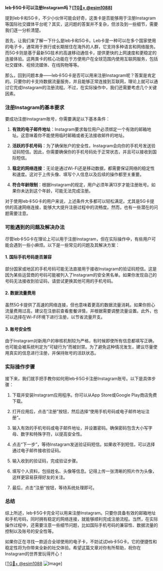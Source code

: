 **leb卡5G卡可以注册Instagram吗？[[TG💪+ @esim1088](https://t.me/s/esim1088)]**

提到leb卡和5G卡，不少小伙伴可能会好奇，这类卡是否能够用于注册Instagram等国际社交媒体平台呢？其实，这问题的答案并不复杂，但涉及到一些细节，需要我们逐一分析清楚。

首先，让我们来了解一下什么是leb卡和5G卡。Leb卡是一种可以在多个国家使用的电子卡，通常用于旅行或长期居住在海外的人群，它支持多种语言和网络服务。而5G卡则是基于最新5G技术的高速移动通信卡，提供更快的上网速度和更稳定的连接体验。这两类卡的核心功能在于方便用户在全球范围内使用互联网服务，包括社交媒体、视频流媒体、在线购物等等。

那么，回到问题本身——leb卡5G卡是否可以用来注册Instagram呢？答案是肯定的。只要你的卡支持数据流量服务，并且能够正常连接到互联网，理论上就可以通过它完成Instagram的注册流程。不过，在实际操作中，我们还需要考虑几个关键因素。

### 注册Instagram的基本要求

要成功注册Instagram账号，你需要满足以下基本条件：

1. **有效的电子邮件地址**：Instagram要求每位用户必须绑定一个有效的邮箱地址。这意味着你不能使用临时邮箱或者无法接收邮件的地址。
   
2. **活跃的手机号码**：为了确保账户的安全性，Instagram会向你的手机号发送验证码短信。因此，你需要确保你的手机号码处于正常状态，并且可以接收到国际短信。

3. **稳定的网络连接**：无论是通过Wi-Fi还是移动数据，都需要保证网络的稳定性和速度。这对于上传头像、填写个人信息以及后续的操作都至关重要。

4. **符合年龄限制**：根据Instagram的规定，用户必须年满13岁才能注册账号。如果你未达到这个年龄，可能无法完成注册。

对于使用leb卡5G卡的用户来说，上述条件大多都可以轻松满足。尤其是5G卡提供的高速网络连接，能够大大提升注册过程中的流畅度。然而，也有一些潜在的问题需要注意。

### 可能遇到的问题及解决办法

尽管leb卡5G卡在理论上可以用于注册Instagram，但在实际操作中，有些用户可能会遇到一些小麻烦。以下是一些常见的问题及其解决方案：

#### 1. 国际手机号码是否兼容

部分国家或地区的手机号码可能无法直接用于接收Instagram的验证码短信。这是因为某些运营商的号码可能被列入了Instagram的安全黑名单。如果你发现自己的号码无法接收到验证码，请尝试更换其他可用的手机号码。

#### 2. 数据流量费用

虽然5G卡提供了高速的网络连接，但也意味着更高的数据流量消耗。如果你担心流量费用过高，建议在注册前查看套餐详情，并根据需要调整流量设置。此外，也可以选择在Wi-Fi环境下进行注册，以节省流量开支。

#### 3. 账号安全性

由于Instagram对新用户的审核机制较为严格，有时候即使所有信息都填写正确，也可能会被系统判定为“可疑行为”而被封禁。为了避免这种情况发生，建议尽量使用真实的信息进行注册，并保持账号的活跃状态。

### 实际操作步骤

接下来，我们就手把手教你如何用leb卡5G卡注册Instagram账号。以下是具体步骤：

1. 下载并安装Instagram应用程序。你可以从App Store或Google Play商店免费下载。

2. 打开应用后，点击“注册”按钮，然后选择“使用手机号码或电子邮件地址注册”。

3. 输入有效的手机号码或电子邮件地址，并设置密码。确保密码包含大小写字母、数字和特殊字符，以提高安全性。

4. 点击“下一步”，等待Instagram发送验证码短信。如果收不到短信，可以选择通过电子邮件接收验证码。

5. 输入收到的验证码，完成验证步骤。

6. 填写个人资料，包括姓名、头像等信息。记得上传一张清晰的照片作为头像，这样更容易获得好友的关注。

7. 最后，点击“注册”按钮，等待系统处理即可。

### 总结

综上所述，leb卡5G卡完全可以用来注册Instagram。只要你具备有效的邮箱地址和手机号码，同时拥有稳定的网络连接，就能够顺利完成注册流程。当然，在实际操作过程中，还需要注意一些细节问题，比如国际手机号码的兼容性、数据流量的控制以及账号的安全性等。

如果你正在寻找一款适合全球使用的电子卡，不妨试试leb卡5G卡。它的便捷性和稳定性将为你带来全新的社交体验。希望这篇文章对你有所帮助，祝你在Instagram的世界里玩得开心！

[[TG💪+ @esim1088](https://t.me/s/esim1088) ![Image](https://i.postimg.cc/4NQfJmqS/Snipaste-2025-05-13-00-14-12.png)]